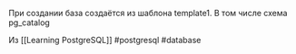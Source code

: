 При создании база создаётся из шаблона template1. В том числе схема pg_catalog

Из [[Learning PostgreSQL]]
#postgresql #database 